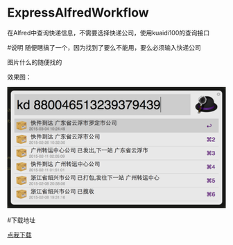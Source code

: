 # ExpressAlfredWorkflow
在Alfred中查询快递信息，不需要选择快递公司，使用kuaidi100的查询接口

#说明
随便瞎搞了一个，因为找到了要么不能用，要么必须输入快递公司


图片什么的随便找的


效果图：


![img](./example.png)

#下载地址

[点我下载]("https://raw.githubusercontent.com/justdark/ExpressAlfredWorkflow/master/express.alfredworkflow")